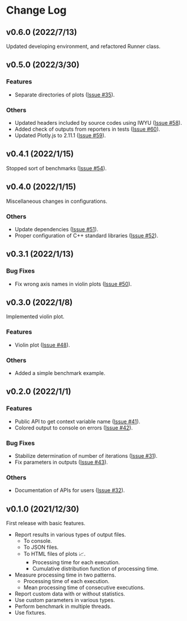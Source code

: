 # Change Log

## v0.6.0 (2022/7/13)

Updated developing environment, and refactored Runner class.

## v0.5.0 (2022/3/30)

### Features

- Separate directories of plots ([Issue #35](https://gitlab.com/MusicScience37/cpp-stat-bench/-/issues/35)).

### Others

- Updated headers included by source codes using IWYU ([Issue #58](https://gitlab.com/MusicScience37/cpp-stat-bench/-/issues/58)).
- Added check of outputs from reporters in tests ([Issue #60](https://gitlab.com/MusicScience37/cpp-stat-bench/-/issues/60)).
- Updated Plotly.js to 2.11.1 ([Issue #59](https://gitlab.com/MusicScience37/cpp-stat-bench/-/issues/59)).

## v0.4.1 (2022/1/15)

Stopped sort of benchmarks ([Issue #54](https://gitlab.com/MusicScience37/cpp-stat-bench/-/issues/54)).

## v0.4.0 (2022/1/15)

Miscellaneous changes in configurations.

### Others

- Update dependencies ([Issue #51](https://gitlab.com/MusicScience37/cpp-stat-bench/-/issues/51)).
- Proper configuration of C++ standard libraries ([Issue #52](https://gitlab.com/MusicScience37/cpp-stat-bench/-/issues/52)).

## v0.3.1 (2022/1/13)

### Bug Fixes

- Fix wrong axis names in violin plots ([Issue #50](https://gitlab.com/MusicScience37/cpp-stat-bench/-/issues/50)).

## v0.3.0 (2022/1/8)

Implemented violin plot.

### Features

- Violin plot ([Issue #48](https://gitlab.com/MusicScience37/cpp-stat-bench/-/issues/48)).

### Others

- Added a simple benchmark example.

## v0.2.0 (2022/1/1)

### Features

- Public API to get context variable name ([Issue #41](https://gitlab.com/MusicScience37/cpp-stat-bench/-/issues/41)).
- Colored output to console on errors ([Issue #42](https://gitlab.com/MusicScience37/cpp-stat-bench/-/issues/42)).

### Bug Fixes

- Stabilize determination of number of iterations ([Issue #31](https://gitlab.com/MusicScience37/cpp-stat-bench/-/issues/31)).
- Fix parameters in outputs ([Issue #43](https://gitlab.com/MusicScience37/cpp-stat-bench/-/issues/43)).

### Others

- Documentation of APIs for users ([Issue #32](https://gitlab.com/MusicScience37/cpp-stat-bench/-/issues/32)).

## v0.1.0 (2021/12/30)

First release with basic features.

- Report results in various types of output files.
  - To console.
  - To JSON files.
  - To HTML files of plots 📈.
    - Processing time for each execution.
    - Cumulative distribution function of processing time.
- Measure processing time in two patterns.
  - Processing time of each execution.
  - Mean processing time of consecutive executions.
- Report custom data with or without statistics.
- Use custom parameters in various types.
- Perform benchmark in multiple threads.
- Use fixtures.
